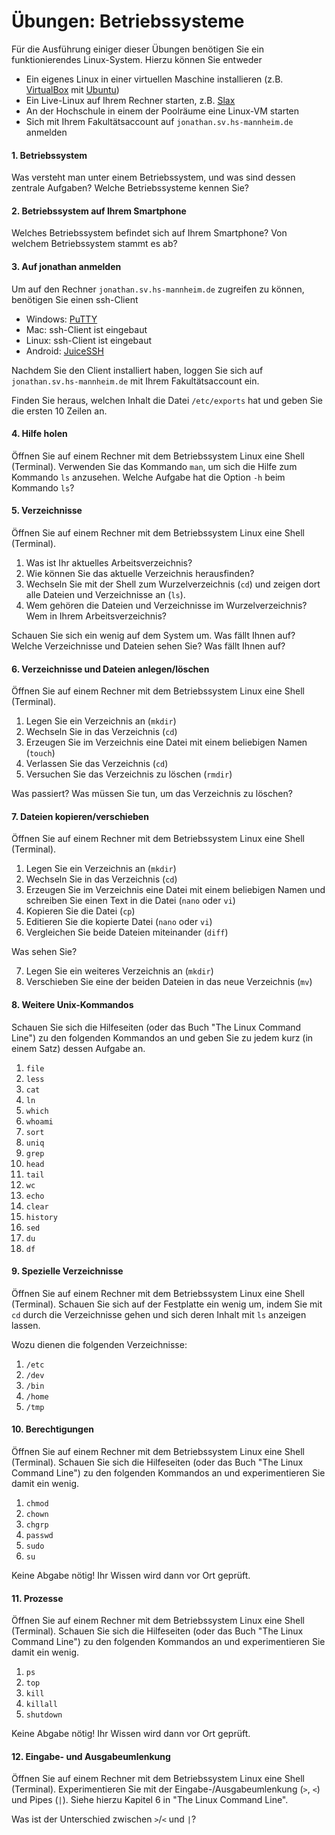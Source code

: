 # Übungen: Betriebssysteme

Für die Ausführung einiger dieser Übungen benötigen Sie ein funktionierendes Linux-System. Hierzu können Sie entweder

  * Ein eigenes Linux in einer virtuellen Maschine installieren (z.B. [VirtualBox](https://www.virtualbox.org) mit [Ubuntu](www.ubuntu.com))
  * Ein Live-Linux auf Ihrem Rechner starten, z.B. [Slax](http://www.slax.org)
  * An der Hochschule in einem der Poolräume eine Linux-VM starten
  * Sich mit Ihrem Fakultätsaccount auf `jonathan.sv.hs-mannheim.de` anmelden



#### 1. Betriebssystem
Was versteht man unter einem Betriebssystem, und was sind dessen zentrale Aufgaben? Welche Betriebssysteme kennen Sie?


#### 2. Betriebssystem auf Ihrem Smartphone
Welches Betriebssystem befindet sich auf Ihrem Smartphone? Von welchem Betriebssystem stammt es ab?


#### 3. Auf jonathan anmelden
Um auf den Rechner `jonathan.sv.hs-mannheim.de` zugreifen zu können, benötigen Sie einen ssh-Client

  * Windows: [PuTTY](https://putty.org)
  * Mac: ssh-Client ist eingebaut
  * Linux: ssh-Client ist eingebaut
  * Android: [JuiceSSH](https://play.google.com/store/apps/details?id=com.sonelli.juicessh)

Nachdem Sie den Client installiert haben, loggen Sie sich auf `jonathan.sv.hs-mannheim.de` mit Ihrem Fakultätsaccount ein.

Finden Sie heraus, welchen Inhalt die Datei `/etc/exports` hat und geben Sie die ersten 10 Zeilen an.


#### 4. Hilfe holen
Öffnen Sie auf einem Rechner mit dem Betriebssystem Linux eine Shell (Terminal). Verwenden Sie das Kommando `man`, um sich die Hilfe zum Kommando `ls` anzusehen. Welche Aufgabe hat die Option `-h` beim Kommando `ls`?


#### 5. Verzeichnisse
Öffnen Sie auf einem Rechner mit dem Betriebssystem Linux eine Shell (Terminal).

  1. Was ist Ihr aktuelles Arbeitsverzeichnis?
  2. Wie können Sie das aktuelle Verzeichnis herausfinden?
  3. Wechseln Sie mit der Shell zum Wurzelverzeichnis (`cd`) und zeigen dort alle Dateien und Verzeichnisse an (`ls`).
  4. Wem gehören die Dateien und Verzeichnisse im Wurzelverzeichnis? Wem in Ihrem Arbeitsverzeichnis?

Schauen Sie sich ein wenig auf dem System um. Was fällt Ihnen auf? Welche Verzeichnisse und Dateien sehen Sie? Was fällt Ihnen auf?


#### 6. Verzeichnisse und Dateien anlegen/löschen
Öffnen Sie auf einem Rechner mit dem Betriebssystem Linux eine Shell (Terminal).

  1. Legen Sie ein Verzeichnis an (`mkdir`)
  2. Wechseln Sie in das Verzeichnis (`cd`)
  3. Erzeugen Sie im Verzeichnis eine Datei mit einem beliebigen Namen (`touch`)
  4. Verlassen Sie das Verzeichnis (`cd`)
  5. Versuchen Sie das Verzeichnis zu löschen (`rmdir`)

Was passiert? Was müssen Sie tun, um das Verzeichnis zu löschen?


#### 7. Dateien kopieren/verschieben
Öffnen Sie auf einem Rechner mit dem Betriebssystem Linux eine Shell (Terminal).

  1. Legen Sie ein Verzeichnis an (`mkdir`)
  2. Wechseln Sie in das Verzeichnis (`cd`)
  3. Erzeugen Sie im Verzeichnis eine Datei mit einem beliebigen Namen und schreiben Sie einen Text in die Datei (`nano` oder `vi`)
  4. Kopieren Sie die Datei (`cp`)
  5. Editieren Sie die kopierte Datei (`nano` oder `vi`)
  6. Vergleichen Sie beide Dateien miteinander (`diff`)

Was sehen Sie?

  7. Legen Sie ein weiteres Verzeichnis an (`mkdir`)
  8. Verschieben Sie eine der beiden Dateien in das neue Verzeichnis (`mv`)


#### 8. Weitere Unix-Kommandos
Schauen Sie sich die Hilfeseiten (oder das Buch "The Linux Command Line") zu den folgenden Kommandos an und geben Sie zu jedem kurz (in einem Satz) dessen Aufgabe an.

  1. `file`
  2. `less`
  3. `cat`
  4. `ln`
  5. `which`
  6. `whoami`
  7. `sort`
  8. `uniq`
  9. `grep`
  10. `head`
  11. `tail`
  12. `wc`
  13. `echo`
  14. `clear`
  15. `history`
  16. `sed`
  17. `du`
  18. `df`


#### 9. Spezielle Verzeichnisse
Öffnen Sie auf einem Rechner mit dem Betriebssystem Linux eine Shell (Terminal). Schauen Sie sich auf der Festplatte ein wenig um, indem Sie mit `cd` durch die Verzeichnisse gehen und sich deren Inhalt mit `ls` anzeigen lassen.

Wozu dienen die folgenden Verzeichnisse:

  1. `/etc`
  2. `/dev`
  3. `/bin`
  4. `/home`
  5. `/tmp`


#### 10. Berechtigungen
Öffnen Sie auf einem Rechner mit dem Betriebssystem Linux eine Shell (Terminal). Schauen Sie sich die Hilfeseiten (oder das Buch "The Linux Command Line") zu den folgenden Kommandos an und experimentieren Sie damit ein wenig.

  1. `chmod`
  2. `chown`
  3. `chgrp`
  4. `passwd`
  5. `sudo`
  6. `su`

Keine Abgabe nötig! Ihr Wissen wird dann vor Ort geprüft.



#### 11. Prozesse
Öffnen Sie auf einem Rechner mit dem Betriebssystem Linux eine Shell (Terminal). Schauen Sie sich die Hilfeseiten (oder das Buch "The Linux Command Line") zu den folgenden Kommandos an und experimentieren Sie damit ein wenig.

  1. `ps`
  2. `top`
  3. `kill`
  4. `killall`
  5. `shutdown`

Keine Abgabe nötig! Ihr Wissen wird dann vor Ort geprüft.



#### 12. Eingabe- und Ausgabeumlenkung
Öffnen Sie auf einem Rechner mit dem Betriebssystem Linux eine Shell (Terminal). Experimentieren Sie mit der Eingabe-/Ausgabeumlenkung (`>`, `<`) und Pipes (`|`). Siehe hierzu Kapitel 6 in "The Linux Command Line".

Was ist der Unterschied zwischen `>`/`<` und `|`?

